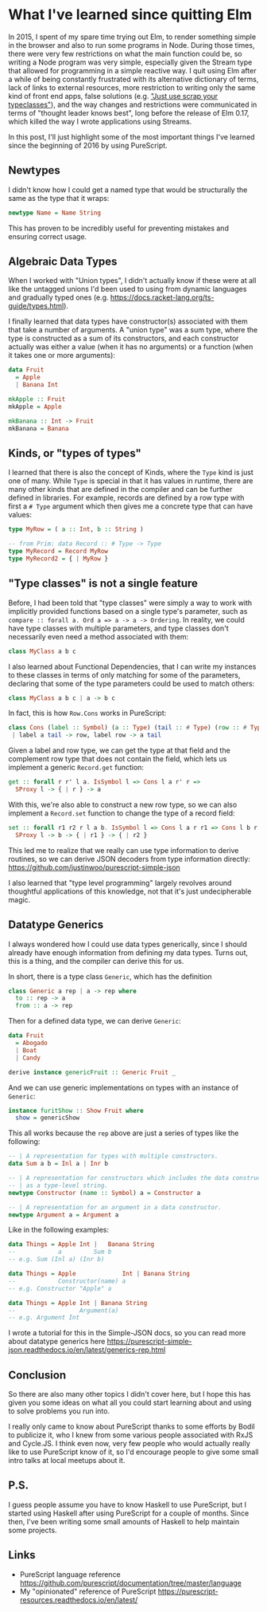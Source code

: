 # What I've learned since quitting Elm

In 2015, I spent of my spare time trying out Elm, to render something simple in the browser and also to run some programs in Node. During those times, there were very few restrictions on what the main function could be, so writing a Node program was very simple, especially given the Stream type that allowed for programming in a simple reactive way. I quit using Elm after a while of being constantly frustrated with its alternative dictionary of terms, lack of links to external resources, more restriction to writing only the same kind of front end apps, false solutions (e.g. ["Just use scrap your typeclasses"](http://reasonablypolymorphic.com/blog/elm-is-wrong)), and the way changes and restrictions were communicated in terms of "thought leader knows best", long before the release of Elm 0.17, which killed the way I wrote applications using Streams.

In this post, I'll just highlight some of the most important things I've learned since the beginning of 2016 by using PureScript.

## Newtypes

I didn't know how I could get a named type that would be structurally the same as the type that it wraps:

```hs
newtype Name = Name String
```

This has proven to be incredibly useful for preventing mistakes and ensuring correct usage.

## Algebraic Data Types

When I worked with "Union types", I didn't actually know if these were at all like the untagged unions I'd been used to using from dynamic languages and gradually typed ones (e.g. https://docs.racket-lang.org/ts-guide/types.html).

I finally learned that data types have constructor(s) associated with them that take a number of arguments. A "union type" was a sum type, where the type is constructed as a sum of its constructors, and each constructor actually was either a value (when it has no arguments) or a function (when it takes one or more arguments):

```hs
data Fruit
  = Apple
  | Banana Int

mkApple :: Fruit
mkApple = Apple

mkBanana :: Int -> Fruit
mkBanana = Banana
```

## Kinds, or "types of types"

I learned that there is also the concept of Kinds, where the `Type` kind is just one of many. While `Type` is special in that it has values in runtime, there are many other kinds that are defined in the compiler and can be further defined in libraries. For example, records are defined by a row type with first a `# Type` argument which then gives me a concrete type that can have values:

```hs
type MyRow = ( a :: Int, b :: String )

-- from Prim: data Record :: # Type -> Type
type MyRecord = Record MyRow
type MyRecord2 = { | MyRow }
```

## "Type classes" is not a single feature

Before, I had been told that "type classes" were simply a way to work with implicitly provided functions based on a single type's parameter, such as `compare :: forall a. Ord a => a -> a -> Ordering`. In reality, we could have type classes with multiple parameters, and type classes don't necessarily even need a method associated with them:

```hs
class MyClass a b c
```

I also learned about Functional Dependencies, that I can write my instances to these classes in terms of only matching for some of the parameters, declaring that some of the type parameters could be used to match others:

```hs
class MyClass a b c | a -> b c
```

In fact, this is how `Row.Cons` works in PureScript:

```hs
class Cons (label :: Symbol) (a :: Type) (tail :: # Type) (row :: # Type)
 | label a tail -> row, label row -> a tail
```

Given a label and row type, we can get the type at that field and the complement row type that does not contain the field, which lets us implement a generic `Record.get` function:

```hs
get :: forall r r' l a. IsSymbol l => Cons l a r' r =>
  SProxy l -> { | r } -> a
```

With this, we're also able to construct a new row type, so we can also implement a `Record.set` function to change the type of a record field:

```hs
set :: forall r1 r2 r l a b. IsSymbol l => Cons l a r r1 => Cons l b r r2 =>
  SProxy l -> b -> { | r1 } -> { | r2 }
```

This led me to realize that we really can use type information to derive routines, so we can derive JSON decoders from type information directly: <https://github.com/justinwoo/purescript-simple-json>

I also learned that "type level programming" largely revolves around thoughtful applications of this knowledge, not that it's just undecipherable magic.

## Datatype Generics

I always wondered how I could use data types generically, since I should already have enough information from defining my data types. Turns out, this is a thing, and the compiler can derive this for us.

In short, there is a type class `Generic`, which has the definition

```hs
class Generic a rep | a -> rep where
  to :: rep -> a
  from :: a -> rep
```

Then for a defined data type, we can derive `Generic`:

```hs
data Fruit
  = Abogado
  | Boat
  | Candy

derive instance genericFruit :: Generic Fruit _
```

And we can use generic implementations on types with an instance of `Generic`:

```hs
instance furitShow :: Show Fruit where
  show = genericShow
```

This all works because the `rep` above are just a series of types like the following:

```hs
-- | A representation for types with multiple constructors.
data Sum a b = Inl a | Inr b

-- | A representation for constructors which includes the data constructor name
-- | as a type-level string.
newtype Constructor (name :: Symbol) a = Constructor a

-- | A representation for an argument in a data constructor.
newtype Argument a = Argument a
```

Like in the following examples:

```hs
data Things = Apple Int |   Banana String
--            a         Sum b
-- e.g. Sum (Inl a) (Inr b)

data Things = Apple             Int | Banana String
--            Constructor(name) a
-- e.g. Constructor "Apple" a

data Things = Apple Int | Banana String
--                  Argument(a)
-- e.g. Argument Int
```

I wrote a tutorial for this in the Simple-JSON docs, so you can read more about datatype generics here <https://purescript-simple-json.readthedocs.io/en/latest/generics-rep.html>

## Conclusion

So there are also many other topics I didn't cover here, but I hope this has given you some ideas on what all you could start learning about and using to solve problems you run into.

I really only came to know about PureScript thanks to some efforts by Bodil to publicize it, who I knew from some various people associated with RxJS and Cycle.JS. I think even now, very few people who would actually really like to use PureScript know of it, so I'd encourage people to give some small intro talks at local meetups about it.

## P.S.

I guess people assume you have to know Haskell to use PureScript, but I started using Haskell after using PureScript for a couple of months. Since then, I've been writing some small amounts of Haskell to help maintain some projects.

## Links

* PureScript language reference <https://github.com/purescript/documentation/tree/master/language>
* My "opinionated" reference of PureScript <https://purescript-resources.readthedocs.io/en/latest/>
